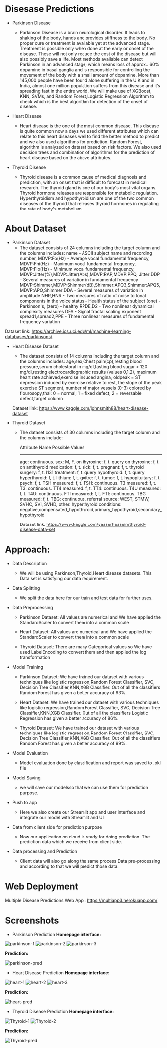 Disesase Predictions
==============================
* Parkinson Disease
   * Parkinson Disease is a brain neurological disorder. It leads to shaking of the body, hands and provides stiffness to the body. No proper cure or treatment is available yet at the advanced stage. Treatment is possible only when done at the early or onset of the disease. These will not only reduce the cost of the disease but will also possibly save a life. Most methods available can detect Parkinson in an advanced stage; which means loss of approx.. 60% dopamine in basal ganglia and is responsible for controlling the movement of the body with a small amount of dopamine. More than 145,000 people have been found alone suffering in the U.K and in India, almost one million population suffers from this disease and it’s spreading fast in the entire world.
     We will make use of XGBoost, KNN, SVMs, and Random Forest,Logistic Regression Algorithm to check which is the best algorithm for detection of the onset of disease.
* Heart Disease
   *  Heart disease is the one of the most common disease. This disease is quite common now a days we used different attributes which can relate to this heart diseases well to find the better method to predict and we also used algorithms for prediction. Random Forest, algorithm is analyzed on dataset based on risk factors. We also used decision trees and combination of algorithms for the prediction of heart disease based on the above attributes.

* Thyroid Disease
   *  Thyroid disease is a common cause of medical diagnosis and prediction, with an onset that is difficult to forecast in medical research. The thyroid gland is one of our body's most vital organs. Thyroid hormone releases are responsible for metabolic regulation. Hyperthyroidism and hypothyroidism are one of the two common diseases of the thyroid that releases thyroid hormones in regulating the rate of body's metabolism.

About Dataset
================================
* Parkinson Dataset
  * The dataset consists of 24 columns including the target column and the columns includes:
	name - ASCII subject name and recording number,
	MDVP:Fo(Hz) - Average vocal fundamental frequency,
	MDVP:Fhi(Hz) - Maximum vocal fundamental frequency,
	MDVP:Flo(Hz) - Minimum vocal fundamental frequency,
	MDVP:Jitter(%),MDVP:Jitter(Abs),MDVP:RAP,MDVP:PPQ,
	Jitter:DDP - Several measures of variation in fundamental frequency
	MDVP:Shimmer,MDVP:Shimmer(dB),Shimmer:APQ3,Shimmer:APQ5,MDVP:APQ,Shimmer:DDA - Several measures of variation in amplitude
	NHR,HNR - Two measures of ratio of noise to tonal components in the voice
	status - Health status of the subject (one) - Parkinson's, (zero) - healthy
	RPDE,D2 - Two nonlinear dynamical complexity measures
	DFA - Signal fractal scaling exponent
	spread1,spread2,PPE - Three nonlinear measures of fundamental frequency variation
	
 Dataset link: https://archive.ics.uci.edu/ml/machine-learning-databases/parkinsons/

* Heart Disease Dataset
  * The dataset consists of 14 columns including the target column and the columns includes:
	age,sex,Chest pain(cp),resting blood pressure,serum cholestoral in mg/dl,fasting blood sugar > 120 mg/dl,resting electrocardiographic results (values 0,1,2),
	maximum heart rate achieved,exercise induced angina, oldpeak = ST depression induced by exercise relative to rest, the slope of the peak exercise ST segment,
	number of major vessels (0-3) colored by flourosopy,thal: 0 = normal; 1 = fixed defect; 2 = reversable defect,target column
 
  Dataset link: https://www.kaggle.com/johnsmith88/heart-disease-dataset

* Thyroid Dataset
  * The dataset consists of 30 columns including the target column and the columns include:

	Attribute Name			Possible Values
	--------------			---------------
	age:				continuous.
	sex:				M, F.
	on thyroxine:			f, t.
	query on thyroxine:		f, t.
	on antithyroid medication:	f, t.
	sick:				f, t.
	pregnant:			f, t.
	thyroid surgery:		f, t.
	I131 treatment:			f, t.
	query hypothyroid:		f, t.
	query hyperthyroid:		f, t.
	lithium:			f, t.
	goitre:				f, t.
	tumor:				f, t.
	hypopituitary:			f, t.
	psych:				f, t.
	TSH measured:			f, t.
	TSH:				continuous.
	T3 measured:			f, t.
	T3:				continuous.
	TT4 measured:			f, t.
	TT4:				continuous.
	T4U measured:			f, t.
	T4U:				continuous.
	FTI measured:			f, t.
	FTI:				continuous.
	TBG measured:			f, t.
	TBG:				continuous.
	referral source:		WEST, STMW, SVHC, SVI, SVHD, other.
	hyperthyroid conditions:        negative,compensated_hypothyroid,primary_hypothyroid,secondary_hypothyroid 
   
    Dataset link: https://www.kaggle.com/yasserhessein/thyroid-disease-data-set

	

Approach:
=================================
* Data Description
  * We will be using Parkinson,Thyroid,Heart disease datasets. This Data set is satisfying our data requirement.

* Data Splitting
  * We split the data here for our train and test data for further uses.

* Data Preprocessing
  * Parkinson Dataset:
    All values are numerical and We have applied the StandardScaler to convert them into a common scale
  
  * Heart Dataset:
    All values are numerical and We have applied the StandardScaler to convert them into a common scale
     
  * Thyroid Dataset:
    There are many Categorical values so We have used LabelEncoding to convert them and then applied the log transformation
  
* Model Training
  * Parkinson Dataset:
    We have trained our dataset with various techniques like logistic regression,Random Forest Classifier, SVC, Decision Tree Classifier,KNN,XGB Classifier.
    Out of all the classifiers Random Forest has given a better accuracy of 93%.

  * Heart Dataset:
    We have trained our dataset with various techniques like logistic regression,Random Forest Classifier, SVC, Decision Tree Classifier,KNN,XGB Classifier.
    Out of all the classifiers Logistic Regression has given a better accuracy of 86%.

  * Thyroid Dataset:
    We have trained our dataset with various techniques like logistic regression,Random Forest Classifier, SVC, Decision Tree Classifier,KNN,XGB Classifier.
    Out of all the classifiers Random Forest has given a better accuracy of 99%.
  
* Model Evaluation
  * Model evaluation done by classification and report was saved to .pkl file

* Model Saving
  * we will save our modelsso that we can use them for prediction purpose.

* Push to app
  * Here we also create our Streamlit app and user interface and integrate our model with Streamlit and UI

* Data from client side for prediction purpose
  * Now our application on cloud is ready for doing prediction. The prediction data which we receive from client side.

* Data processing and Prediction
  * Client data will also go along the same process Data pre-processing and according to that we will predict those data.

  
 Web Deployment
 ===================================
Multiple Disease Predictions Web App : https://multiapp3.herokuapp.com/

Screenshots
====================================
* Parkinson Prediction
**Homepage interface:**

![parkinson-1](https://user-images.githubusercontent.com/24864663/156575981-25ecd06f-f05e-42b8-b6c6-eaffae9cdf73.PNG)
![parkinson-2](https://user-images.githubusercontent.com/24864663/156575969-47e73b10-3963-47fc-af9b-20dd100470d5.PNG)
![parkinson-3](https://user-images.githubusercontent.com/24864663/156575973-b5054bb9-48f1-4de6-b5f3-51535b8debc2.PNG)

**Prediction:**

![parkinson-pred](https://user-images.githubusercontent.com/24864663/156575977-17588eb3-cac4-48fa-ba3f-359abf1d05b7.PNG)

* Heart Disease Prediction
**Homepage interface:**

![heart-1](https://user-images.githubusercontent.com/24864663/156575591-74f72013-537c-432d-b693-e087ba1c3d5a.PNG)
![heart-2](https://user-images.githubusercontent.com/24864663/156575606-e6ba7859-86be-485b-9c1a-8ce33ad00be6.PNG)
![heart-3](https://user-images.githubusercontent.com/24864663/156575564-f44c6d15-2929-42ed-b10b-d01c88fe7f2c.PNG)

**Prediction:**

![heart-pred](https://user-images.githubusercontent.com/24864663/156575572-13da66f1-b93d-41ce-8ee9-5f9f8f2ac452.PNG)

* Thyroid Disease Prediction
**Homepage interface:**

![Thyroid-1](https://user-images.githubusercontent.com/24864663/156576127-de89ae18-24f8-46e7-9dfb-a68b6d4f771e.PNG)
![Thyroid-2](https://user-images.githubusercontent.com/24864663/156576134-4d09372d-515a-496a-9b9d-9d8bf8eec4d9.PNG)

**Prediction:**

![Thyroid-pred](https://user-images.githubusercontent.com/24864663/156576137-96087028-de95-4979-a9fa-7dc57ba4d950.PNG)




